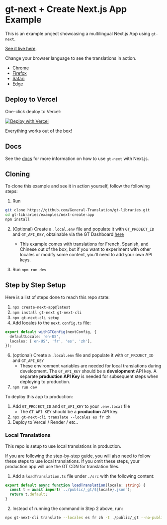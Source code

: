 # gt-next + Create Next.js App Example

This is an example project showcasing a multilingual Next.js App using `gt-next`.

[See it live here](https://next-create-app-eight.vercel.app/).

Change your browser language to see the translations in action.

- [Chrome](https://support.google.com/chrome/answer/95647)
- [Firefox](https://support.mozilla.org/en-US/kb/delete-cookies-remove-info-websites-stored)
- [Safari](https://support.apple.com/en-mn/guide/safari/sfri11471/16.0/mac/11.0)
- [Edge](https://support.microsoft.com/en-us/microsoft-edge/delete-cookies-in-microsoft-edge-63947406-40ac-c3b8-57b9-2a946a29ae09)

## Deploy to Vercel

One-click deploy to Vercel:

[![Deploy with Vercel](https://vercel.com/button)](https://vercel.com/new/clone?repository-url=https://github.com/General-Translation/gt-libraries/tree/main/examples/next-create-app)

Everything works out of the box!

## Docs

See the [docs](https://generaltranslation.com/docs/next/tutorials/quickstart) for more information on how to use `gt-next` with Next.js.

## Cloning

To clone this example and see it in action yourself, follow the following steps:

1. Run

```bash
git clone https://github.com/General-Translation/gt-libraries.git
cd gt-libraries/examples/next-create-app
npm install
```

2. (Optional) Create a `.local.env` file and populate it with `GT_PROJECT_ID` and `GT_API_KEY`, obtainable via the GT Dashboard [here](https://generaltranslation.com/dashboard)

   - This example comes with translations for French, Spanish, and Chinese out of the box, but if you want to experiment with other locales or modify some content, you'll need to add your own API keys.

3. Run `npm run dev`

## Step by Step Setup

Here is a list of steps done to reach this repo state:

1. `npx create-next-app@latest`
2. `npm install gt-next gt-next-cli`
3. `npx gt-next-cli setup`
4. Add locales to the `next.config.ts` file:

```ts
export default withGTConfig(nextConfig, {
  defaultLocale: 'en-US',
  locales: ['en-US', 'fr', 'es', 'zh'],
});
```

6. (optional) Create a `.local.env` file and populate it with `GT_PROJECT_ID` and `GT_API_KEY`
   - These environment variables are needed for local translations during development. The `GT_API_KEY` should be a **development** API key. A separate **production API Key** is needed for subsequent steps when deploying to production.
7. `npm run dev`

To deploy this app to production:

1. Add `GT_PROJECT_ID` and `GT_API_KEY` to your `.env.local` file
   - The `GT_API_KEY` should be a **production** API key.
2. `npx gt-next-cli translate --locales es fr zh`
3. Deploy to Vercel / Render / etc..

### Local Translations

This repo is setup to use local translations in production.

If you are following the step-by-step guide, you will also need to follow these steps to use local translations. If you omit these steps, your production app will use the GT CDN for translation files.

1. Add a `loadTranslation.ts` file under `./src` with the following content:

```ts
export default async function loadTranslation(locale: string) {
  const t = await import(`../public/_gt/${locale}.json`);
  return t.default;
}
```

2. Instead of running the command in Step 2 above, run:

```bash
npx gt-next-cli translate --locales es fr zh -t ./public/_gt --no-publish
```
